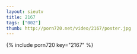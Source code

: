 ```yaml
--- 
layout: sieutv
title: 2167
tags: ["002"]
thumb: http://porn720.net/video/2167/poster.jpg
---
```

{% include porn720 key="2167" %} 
